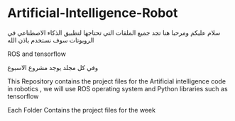 # Artificial-Intelligence-Robot
سلام عليكم ومرحبا هنا تجد جميع الملفات التي تحتاجها لتطبيق الذكاء الاصطناعي في الروبوتات
سوف نستخدم باذن الله 

ROS and tensorflow 

وفي كل مجلد يوجد مشروع الاسبوع

This Repository  contains the project files for the Artificial  intelligence code in robotics , we will use ROS operating system and Python libraries such as tensorflow 

Each Folder Contains the project files for the week
